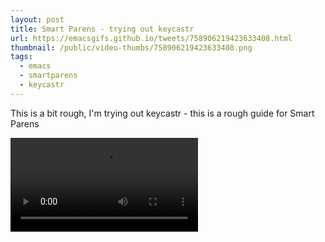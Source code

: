 ```yaml
---
layout: post
title: Smart Parens - trying out keycastr
url: https://emacsgifs.github.io/tweets/758906219423633408.html
thumbnail: /public/video-thumbs/758906219423633408.png
tags:
  - emacs
  - smartparens
  - keycastr
---
```


This is a bit rough, I'm trying out keycastr - this is a rough guide for Smart Parens

<video controls autoplay loop>
  <source src="/public/videos/758906219423633408.mp4" type="video/mp4">
    Sorry your browser does not support the video tag, maybe time to upgrade?
</video>
